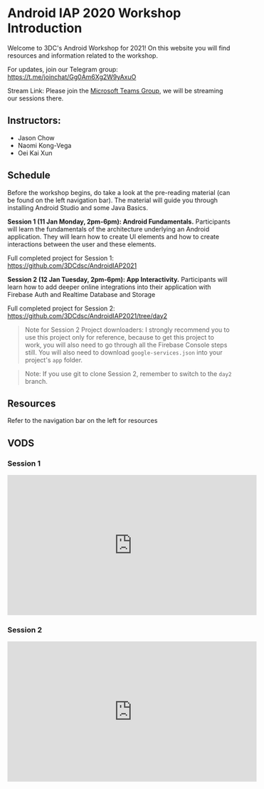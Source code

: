 # Android IAP 2020 Workshop Introduction

Welcome to 3DC's Android Workshop for 2021! On this website you will find resources and information related to the workshop.

For updates, join our Telegram group: <https://t.me/joinchat/Gg0Am6Xg2W9yAxuO>

Stream Link: Please join the [Microsoft Teams Group](https://teams.microsoft.com/l/channel/19%3Abdd942163935448484dee6d478e2156c%40thread.tacv2/General?groupId=3b024a2c-e5fb-4198-8ea7-0a26f2905d0b&tenantId=3476b776-e990-4f72-b950-62489831623d), we will be streaming our sessions there.

## Instructors:

- Jason Chow
- Naomi Kong-Vega
- Oei Kai Xun

## Schedule

Before the workshop begins, do take a look at the pre-reading material (can be found on the left navigation bar). The material will guide you through installing Android Studio and some Java Basics.

**Session 1 (11 Jan Monday, 2pm-6pm): Android Fundamentals.** Participants will learn the fundamentals of the architecture underlying an Android application. They will learn how to create UI elements and how to create interactions between the user and these elements.

Full completed project for Session 1: <https://github.com/3DCdsc/AndroidIAP2021>

**Session 2 (12 Jan Tuesday, 2pm-6pm): App Interactivity.** Participants will learn how to add deeper online integrations into their application with Firebase Auth and Realtime Database and Storage

Full completed project for Session 2: <https://github.com/3DCdsc/AndroidIAP2021/tree/day2>

> Note for Session 2 Project downloaders: I strongly recommend you to use this project only for reference, because to get this project to work, you will also need to go through all the Firebase Console steps still. You will also need to download `google-services.json` into your project's `app` folder.

> Note: If you use git to clone Session 2, remember to switch to the `day2` branch. 

## Resources

Refer to the navigation bar on the left for resources

## VODS

### Session 1

<iframe width="560" height="315" src="https://www.youtube.com/embed/K9mJytNWLdY" frameborder="0" allow="accelerometer; autoplay; clipboard-write; encrypted-media; gyroscope; picture-in-picture" allowfullscreen></iframe>

### Session 2

<iframe width="560" height="315" src="https://www.youtube.com/embed/JHrCWkFdjB4" frameborder="0" allow="accelerometer; autoplay; clipboard-write; encrypted-media; gyroscope; picture-in-picture" allowfullscreen></iframe>